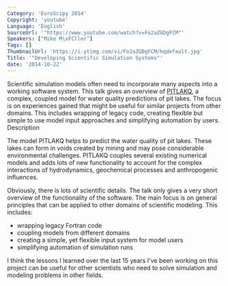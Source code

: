```yaml
---
Category: 'EuroScipy 2014'
Copyright: 'youtube'
Language: 'English'
SourceUrl: '"https://www.youtube.com/watch?v=Fo2aZGDgFCM"'
Speakers: ["Mike M\xFCller"]
Tags: []
ThumbnailUrl: 'https://i.ytimg.com/vi/Fo2aZGDgFCM/hqdefault.jpg'
Title: '"Developing Scientific Simulation Systems"'
date: '2014-10-22'
---
```

Scientific simulation models often need to incorporate many aspects into a
working software system. This talk gives an overview of
[PITLAKQ](http://www.pitlakq.com/), a complex, coupled model for water
quality predictions of pit lakes. The focus is on experiences gained that
might be useful for similar projects from other domains. This includes
wrapping of legacy code, creating flexible but simple to use model input
approaches and simplifying automation by users.  Description

The model PITLAKQ helps to predict the water quality of pit lakes. These
lakes can form in voids created by mining and may pose considerable
environmental challenges. PITLAKQ couples several existing numerical models
and adds lots of new functionality to account for the complex interactions
of hydrodynamics, geochemical processes and anthropogenic influences.

Obviously, there is lots of scientific details. The talk only gives a very
short overview of the functionality of the software. The main focus is on
general principles that can be applied to other domains of scientific
modeling. This includes:

* wrapping legacy Fortran code
* coupling models from different domains
* creating a simple, yet flexible input system for model users
* simplifying automation of simulation runs

I think the lessons I learned over the last 15 years I've been working on
this project can be useful for other scientists who need to solve simulation
and modeling problems in other fields.
